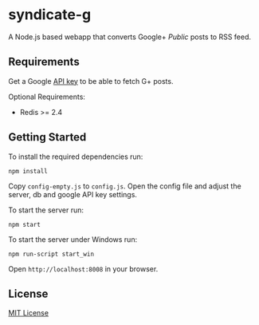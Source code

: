 syndicate-g
===========

A Node.js based webapp that converts Google+ _Public_ posts to RSS feed.

## Requirements

Get a Google [API key](https://code.google.com/apis/console/) to be able to fetch G+ posts.

Optional Requirements:

  * Redis >= 2.4

## Getting Started

To install the required dependencies run:

    npm install

Copy `config-empty.js` to `config.js`. Open the config file and adjust the server, db and google API key settings.

To start the server run:

    npm start

To start the server under Windows run:

    npm run-script start_win

Open `http://localhost:8008` in your browser.

## License

[MIT License](LICENSE)
